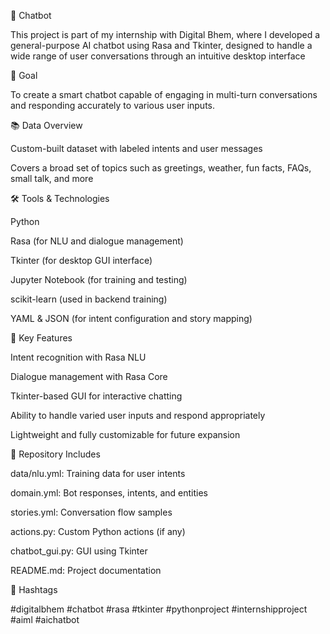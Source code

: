 🤖 Chatbot

This project is part of my internship with Digital Bhem, where I developed a general-purpose AI chatbot using Rasa and Tkinter, designed to handle a wide range of user conversations through an intuitive desktop interface

🎯 Goal

To create a smart chatbot capable of engaging in multi-turn conversations and responding accurately to various user inputs.


📚 Data Overview

Custom-built dataset with labeled intents and user messages

Covers a broad set of topics such as greetings, weather, fun facts, FAQs, small talk, and more

🛠️ Tools & Technologies

Python

Rasa (for NLU and dialogue management)

Tkinter (for desktop GUI interface)

Jupyter Notebook (for training and testing)

scikit-learn (used in backend training)

YAML & JSON (for intent configuration and story mapping)

🚀 Key Features

Intent recognition with Rasa NLU

Dialogue management with Rasa Core

Tkinter-based GUI for interactive chatting

Ability to handle varied user inputs and respond appropriately

Lightweight and fully customizable for future expansion

📁 Repository Includes

data/nlu.yml: Training data for user intents

domain.yml: Bot responses, intents, and entities

stories.yml: Conversation flow samples

actions.py: Custom Python actions (if any)

chatbot_gui.py: GUI using Tkinter

README.md: Project documentation

🔗 Hashtags

#digitalbhem #chatbot #rasa #tkinter #pythonproject #internshipproject #aiml #aichatbot
